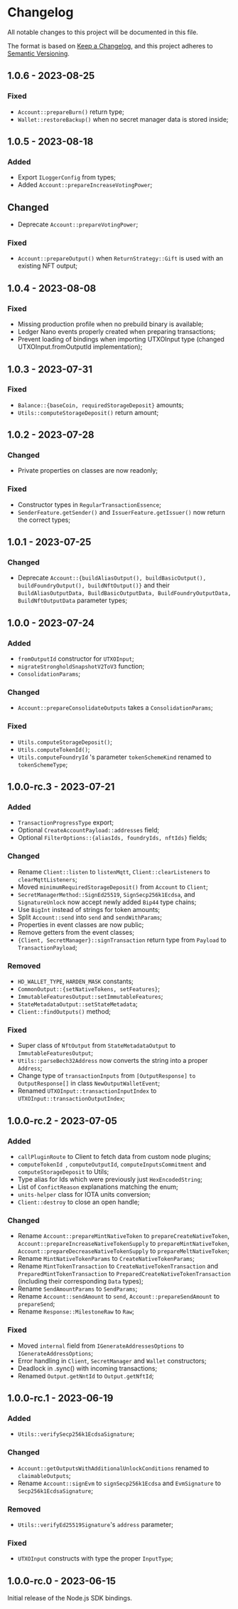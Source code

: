 # Changelog

All notable changes to this project will be documented in this file.

The format is based on [Keep a Changelog](https://keepachangelog.com/en/1.0.0/),
and this project adheres to [Semantic Versioning](https://semver.org/spec/v2.0.0.html).

<!-- ## Unreleased - YYYY-MM-DD

### Added

### Changed

### Deprecated

### Removed

### Fixed

### Security -->

## 1.0.6 - 2023-08-25

### Fixed

- `Account::prepareBurn()` return type;
- `Wallet::restoreBackup()` when no secret manager data is stored inside;

## 1.0.5 - 2023-08-18

### Added

- Export `ILoggerConfig` from types;
- Added `Account::prepareIncreaseVotingPower`;

## Changed

- Deprecate `Account::prepareVotingPower`;

### Fixed

- `Account::prepareOutput()` when `ReturnStrategy::Gift` is used with an existing NFT output;

## 1.0.4 - 2023-08-08

### Fixed

- Missing production profile when no prebuild binary is available;
- Ledger Nano events properly created when preparing transactions;
- Prevent loading of bindings when importing UTXOInput type (changed UTXOInput.fromOutputId implementation);

## 1.0.3 - 2023-07-31

### Fixed

- `Balance::{baseCoin, requiredStorageDeposit}` amounts;
- `Utils::computeStorageDeposit()` return amount;

## 1.0.2 - 2023-07-28

### Changed

- Private properties on classes are now readonly;

### Fixed

- Constructor types in `RegularTransactionEssence`;
- `SenderFeature.getSender()` and `IssuerFeature.getIssuer()` now return the correct types;

## 1.0.1 - 2023-07-25

### Changed

- Deprecate `Account::{buildAliasOutput(), buildBasicOutput(), buildFoundryOutput(), buildNftOutput()}` and their `BuildAliasOutputData, BuildBasicOutputData, BuildFoundryOutputData, BuildNftOutputData` parameter types;

## 1.0.0 - 2023-07-24

### Added

- `fromOutputId` constructor for `UTXOInput`;
- `migrateStrongholdSnapshotV2ToV3` function;
- `ConsolidationParams`;

### Changed

- `Account::prepareConsolidateOutputs` takes a `ConsolidationParams`;

### Fixed

- `Utils.computeStorageDeposit()`;
- `Utils.computeTokenId()`;
- `Utils.computeFoundryId` 's parameter `tokenSchemeKind` renamed to `tokenSchemeType`;

## 1.0.0-rc.3 - 2023-07-21

### Added

- `TransactionProgressType` export;
- Optional `CreateAccountPayload::addresses` field;
- Optional `FilterOptions::{aliasIds, foundryIds, nftIds}` fields;

### Changed

- Rename `Client::listen` to `listenMqtt`, `Client::clearListeners` to `clearMqttListeners`;
- Moved `minimumRequiredStorageDeposit()` from `Account` to `Client`;
- `SecretManagerMethod::SignEd25519`, `SignSecp256k1Ecdsa`, and `SignatureUnlock` now accept newly added `Bip44` type chains;
- Use `BigInt` instead of strings for token amounts;
- Split `Account::send` into `send` and `sendWithParams`;
- Properties in event classes are now public;
- Remove getters from the event classes;
- `{Client, SecretManager}::signTransaction` return type from `Payload` to `TransactionPayload`;

### Removed

- `HD_WALLET_TYPE`, `HARDEN_MASK` constants;
- `CommonOutput::{setNativeTokens, setFeatures}`;
- `ImmutableFeaturesOutput::setImmutableFeatures`;
- `StateMetadataOutput::setStateMetadata`;
- `Client::findOutputs()` method;

### Fixed

- Super class of `NftOutput` from `StateMetadataOutput` to `ImmutableFeaturesOutput`;
- `Utils::parseBech32Address` now converts the string into a proper `Address`;
- Change type of `transactionInputs` from `[OutputResponse]` `to OutputResponse[]` in class `NewOutputWalletEvent`;
- Renamed `UTXOInput::transactionInputIndex` to `UTXOInput::transactionOutputIndex`;

## 1.0.0-rc.2 - 2023-07-05

### Added

- `callPluginRoute` to Client to fetch data from custom node plugins;
- `computeTokenId `, `computeOutputId`, `computeInputsCommitment` and `computeStorageDeposit` to Utils;
- Type alias for Ids which were previously just `HexEncodedString`;
- List of `ConfictReason` explanations matching the enum;
- `units-helper` class for IOTA units conversion;
- `Client::destroy` to close an open handle;

### Changed

- Rename `Account::prepareMintNativeToken` to `prepareCreateNativeToken`, `Account::prepareIncreaseNativeTokenSupply` to `prepareMintNativeToken`, `Account::prepareDecreaseNativeTokenSupply` to `prepareMeltNativeToken`;
- Rename `MintNativeTokenParams` to `CreateNativeTokenParams`;
- Rename `MintTokenTransaction` to `CreateNativeTokenTransaction` and `PreparedMintTokenTransaction` to `PreparedCreateNativeTokenTransaction` (including their corresponding `Data` types);
- Rename `SendAmountParams` to `SendParams`;
- Rename `Account::sendAmount` to `send`, `Account::prepareSendAmount` to `prepareSend`;
- Rename `Response::MilestoneRaw` to `Raw`;

### Fixed

- Moved `internal` field from `IGenerateAddressesOptions` to `IGenerateAddressOptions`;
- Error handling in `Client`, `SecretManager` and `Wallet` constructors;
- Deadlock in .sync() with incoming transactions;
- Renamed `Output.getNntId` to `Output.getNftId`;

## 1.0.0-rc.1 - 2023-06-19

### Added

- `Utils::verifySecp256k1EcdsaSignature`;

### Changed

- `Account::getOutputsWithAdditionalUnlockConditions` renamed to `claimableOutputs`;
- Rename `Account::signEvm` to `signSecp256k1Ecdsa` and `EvmSignature` to `Secp256k1EcdsaSignature`;

### Removed

- `Utils::verifyEd25519Signature`'s `address` parameter;

### Fixed

- `UTXOInput` constructs with type the proper `InputType`;

## 1.0.0-rc.0 - 2023-06-15

Initial release of the Node.js SDK bindings.
